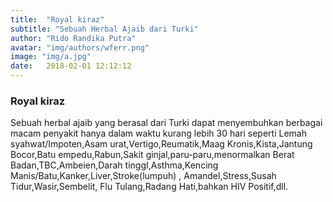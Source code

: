 ```yaml
---
title:  "Royal kiraz"
subtitle: "Sebuah Herbal Ajaib dari Turki"
author: "Rido Randika Putra"
avatar: "img/authors/wferr.png"
image: "img/a.jpg"
date:   2018-02-01 12:12:12
---
```



### Royal kiraz
Sebuah herbal ajaib yang berasal dari Turki dapat menyembuhkan berbagai macam penyakit hanya dalam waktu kurang lebih 30 hari seperti
Lemah syahwat/Impoten,Asam urat,Vertigo,Reumatik,Maag Kronis,Kista,Jantung Bocor,Batu empedu,Rabun,Sakit ginjal,paru-paru,menormalkan 
Berat Badan,TBC,Ambeien,Darah tinggI,Asthma,Kencing Manis/Batu,Kanker,Liver,Stroke(lumpuh) , Amandel,Stress,Susah Tidur,Wasir,Sembelit,
Flu Tulang,Radang Hati,bahkan HIV Positif,dll.
